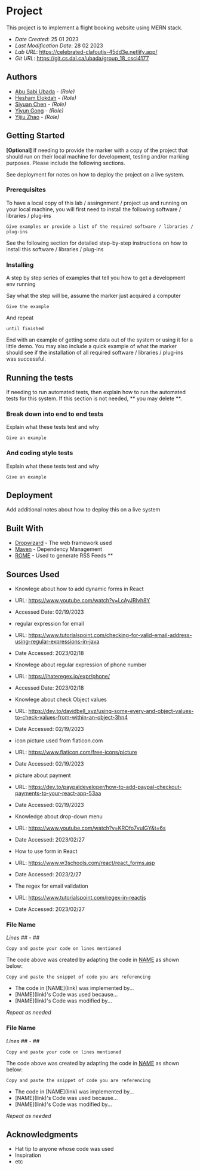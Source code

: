 <!--- The following README.md sample file was adapted from https://gist.github.com/PurpleBooth/109311bb0361f32d87a2#file-readme-template-md by Gabriella Mosquera for academic use ---> 
<!--- You may delete any comments in this sample README.md file. If needing to use as a .txt file then simply delete all comments, edit as needed, and save as a README.txt file --->

# Project

This project is to implement a flight booking website using MERN stack.

* *Date Created*: 25 01 2023
* *Last Modification Date*: 28 02 2023
* *Lab URL*: <https://celebrated-clafoutis-45dd3e.netlify.app/>
* *Git URL*: <https://git.cs.dal.ca/ubada/group_18_csci4177>

## Authors

* [Abu Sabi Ubada](abu.sabiubada@dal.ca) - *(Role)*
* [Hesham Elokdah](hesham.elokdah@dal.ca) - *(Role)*
* [Siyuan Chen](sy611254@dal.ca) - *(Role)*
* [Yiyun Gong](yy346225@dal.ca) - *(Role)*
* [Yijiu Zhao](yj214341@dal.ca) - *(Role)*


## Getting Started

**[Optional]** If needing to provide the marker with a copy of the project that should run on their local machine for development, testing and/or marking purposes. Please include the following sections.

See deployment for notes on how to deploy the project on a live system.

### Prerequisites

To have a local copy of this lab / assingnment / project up and running on your local machine, you will first need to install the following software / libraries / plug-ins

```
Give examples or provide a list of the required software / libraries / plug-ins

```

See the following section for detailed step-by-step instructions on how to install this software / libraries / plug-ins

### Installing

A step by step series of examples that tell you how to get a development env running

Say what the step will be, assume the marker just acquired a computer

```
Give the example
```

And repeat

```
until finished
```

End with an example of getting some data out of the system or using it for a little demo. You may also include a quick example of what the marker should see if the installation of all required software / libraries / plug-ins was successful.


## Running the tests

If needing to run automated tests, then explain how to run the automated tests for this system. If this section is not needed, ** you may delete **.

### Break down into end to end tests

Explain what these tests test and why

```
Give an example
```

### And coding style tests

Explain what these tests test and why

```
Give an example
```


## Deployment

Add additional notes about how to deploy this on a live system

## Built With

<!--- Provide a list of the frameworks used to build this application, your list should include the name of the framework used, the url where the framework is available for download and what the framework was used for, see the example below --->

* [Dropwizard](http://www.dropwizard.io/1.0.2/docs/) - The web framework used
* [Maven](https://maven.apache.org/) - Dependency Management
* [ROME](https://rometools.github.io/rome/) - Used to generate RSS Feeds
**

## Sources Used

* Knowlege about how to add dynamic forms in React
* URL: https://www.youtube.com/watch?v=LcAyJRlvh8Y
* Accessed Date: 02/19/2023

* regular expression for email
* URL: https://www.tutorialspoint.com/checking-for-valid-email-address-using-regular-expressions-in-java
* Date Accessed: 2023/02/18

* Knowlege about regular expression of phone number
* URL: https://ihateregex.io/expr/phone/
* Accessed Date: 2023/02/18 

* Knowlege about check Object values
* URL: https://dev.to/davidbell_xyz/using-some-every-and-object-values-to-check-values-from-within-an-object-3hn4
* Date Accessed: 02/19/2023

* icon picture used from flaticon.com
* URL: https://www.flaticon.com/free-icons/picture
* Date Accessed: 02/19/2023

* picture about payment
* URL: https://dev.to/paypaldeveloper/how-to-add-paypal-checkout-payments-to-your-react-app-53aa
* Date Accessed: 02/19/2023

* Knowledge about drop-down menu
* URL: https://www.youtube.com/watch?v=KROfo7vuIGY&t=6s
* Date Accessed: 2023/02/27 

* How to use form in React
* URL: https://www.w3schools.com/react/react_forms.asp
* Date Accessed: 2023/2/27

* The regex for email validation
* URL: https://www.tutorialspoint.com/regex-in-reactjs
* Date Accessed: 2023/02/27 


### File Name

*Lines ## - ##*

```
Copy and paste your code on lines mentioned 

```

The code above was created by adapting the code in [NAME](link) as shown below: 

```
Copy and paste the snippet of code you are referencing

```

- <!---How---> The code in [NAME](link) was implemented by...
- <!---Why---> [NAME](link)'s Code was used because...
- <!---How---> [NAME](link)'s Code was modified by...

*Repeat as needed*

### File Name

*Lines ## - ##*

```
Copy and paste your code on lines mentioned 

```

The code above was created by adapting the code in [NAME](link) as shown below: 

```
Copy and paste the snippet of code you are referencing

```

- <!---How---> The code in [NAME](link) was implemented by...
- <!---Why---> [NAME](link)'s Code was used because...
- <!---How---> [NAME](link)'s Code was modified by...

*Repeat as needed*

## Acknowledgments

* Hat tip to anyone whose code was used
* Inspiration
* etc